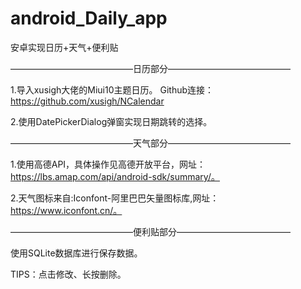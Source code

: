 # android_Daily_app
安卓实现日历+天气+便利贴 

——————————————日历部分——————————————

1.导入xusigh大佬的Miui10主题日历。
Github连接：https://github.com/xusigh/NCalendar

2.使用DatePickerDialog弹窗实现日期跳转的选择。

——————————————天气部分——————————————

1.使用高德API，具体操作见高德开放平台，网址：https://lbs.amap.com/api/android-sdk/summary/。

2.天气图标来自:Iconfont-阿里巴巴矢量图标库,网址：https://www.iconfont.cn/。

——————————————便利贴部分—————————————

使用SQLite数据库进行保存数据。

TIPS：点击修改、长按删除。
